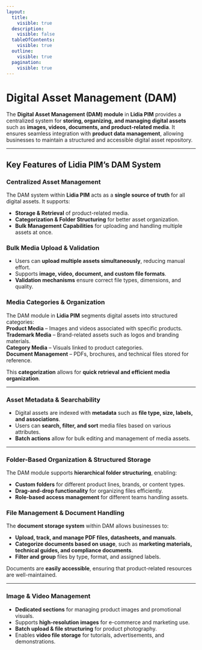 ```yaml
---
layout:
  title:
    visible: true
  description:
    visible: false
  tableOfContents:
    visible: true
  outline:
    visible: true
  pagination:
    visible: true
---
```


# Digital Asset Management (DAM)

The **Digital Asset Management (DAM) module** in **Lidia PIM** provides a centralized system for **storing, organizing, and managing digital assets** such as **images, videos, documents, and product-related media**. It ensures seamless integration with **product data management**, allowing businesses to maintain a structured and accessible digital asset repository.

***

## **Key Features of Lidia PIM’s DAM System**

### **Centralized Asset Management**

The DAM system within **Lidia PIM** acts as a **single source of truth** for all digital assets. It supports:

* **Storage & Retrieval** of product-related media.
* **Categorization & Folder Structuring** for better asset organization.
* **Bulk Management Capabilities** for uploading and handling multiple assets at once.

### **Bulk Media Upload & Validation**

* Users can **upload multiple assets simultaneously**, reducing manual effort.
* Supports **image, video, document, and custom file formats**.
* **Validation mechanisms** ensure correct file types, dimensions, and quality.

### **Media Categories & Organization**

The DAM module in **Lidia PIM** segments digital assets into structured categories:\
**Product Media** – Images and videos associated with specific products.\
**Trademark Media** – Brand-related assets such as logos and branding materials.\
**Category Media** – Visuals linked to product categories.\
**Document Management** – PDFs, brochures, and technical files stored for reference.

This **categorization** allows for **quick retrieval and efficient media organization**.

***

### **Asset Metadata & Searchability**

* Digital assets are indexed with **metadata** such as **file type, size, labels, and associations**.
* Users can **search, filter, and sort** media files based on various attributes.
* **Batch actions** allow for bulk editing and management of media assets.

***

### **Folder-Based Organization & Structured Storage**

The DAM module supports **hierarchical folder structuring**, enabling:

* **Custom folders** for different product lines, brands, or content types.
* **Drag-and-drop functionality** for organizing files efficiently.
* **Role-based access management** for different teams handling assets.

### **File Management & Document Handling**

The **document storage system** within DAM allows businesses to:

* **Upload, track, and manage PDF files, datasheets, and manuals**.
* **Categorize documents based on usage**, such as **marketing materials, technical guides, and compliance documents**.
* **Filter and group** files by type, format, and assigned labels.

Documents are **easily accessible**, ensuring that product-related resources are well-maintained.

***

### **Image & Video Management**

* **Dedicated sections** for managing product images and promotional visuals.
* Supports **high-resolution images** for e-commerce and marketing use.
* **Batch upload & file structuring** for product photography.
* Enables **video file storage** for tutorials, advertisements, and demonstrations.
